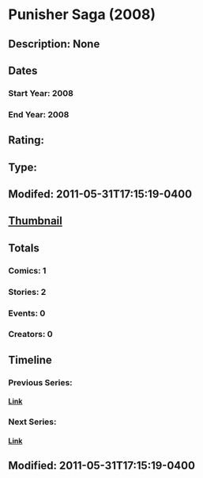 # Punisher Saga (2008)
## Description: None
## Dates
### Start Year: 2008
### End Year: 2008
## Rating: 
## Type: 
## Modifed: 2011-05-31T17:15:19-0400
## [Thumbnail](http://i.annihil.us/u/prod/marvel/i/mg/c/30/4bb5ce922e5f0.jpg)
## Totals
### Comics: 1
### Stories: 2
### Events: 0
### Creators: 0
## Timeline
### Previous Series: 
#### [Link]()
### Next Series: 
#### [Link]()
## Modified: 2011-05-31T17:15:19-0400